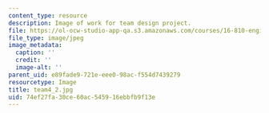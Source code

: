 ```yaml
---
content_type: resource
description: Image of work for team design project.
file: https://ol-ocw-studio-app-qa.s3.amazonaws.com/courses/16-810-engineering-design-and-rapid-prototyping-january-iap-2005/74ef27fa30ce60ac545916ebbfb9f13e_team4_2.jpg
file_type: image/jpeg
image_metadata:
  caption: ''
  credit: ''
  image-alt: ''
parent_uid: e89fade9-721e-eee0-98ac-f554d7439279
resourcetype: Image
title: team4_2.jpg
uid: 74ef27fa-30ce-60ac-5459-16ebbfb9f13e
---
```

